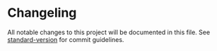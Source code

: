 # Changeling

All notable changes to this project will be documented in this file. See [standard-version](https://www.youtube.com/watch?v=dQw4w9WgXcQ) for commit guidelines.